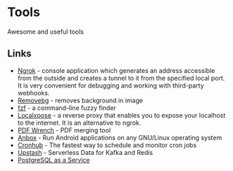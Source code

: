 # Tools

Awesome and useful tools

## Links

- [Ngrok](https://ngrok.com/) - console application which generates an address accessible from the outside and creates a tunnel to it from the specified local port. It is very convenient for debugging and working with third-party webhooks.
- [Removebg](https://www.remove.bg) - removes background in image
- [fzf](https://github.com/junegunn/fzf) - a command-line fuzzy finder 
- [Localxpose](https://localxpose.io/) - a reverse proxy that enables you to expose your localhost to the internet. It is an alternative to ngrok.
- [PDF Wrench](https://pdfwrench.com/) - PDF merging tool
- [Anbox](https://anbox.io/) - Run Android applications on any GNU/Linux operating system
- [Cronhub](https://cronhub.io/) - The fastest way to schedule and monitor cron jobs 
- [Upstash](https://upstash.com) - Serverless Data for Kafka and Redis
- [PostgreSQL as a Service](https://www.elephantsql.com/)
